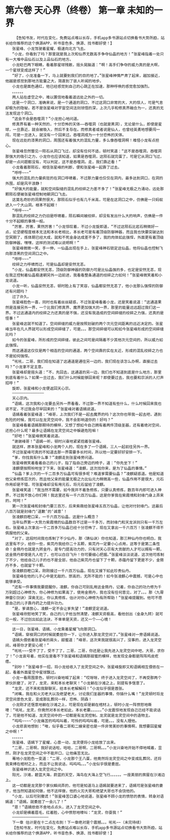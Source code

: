 # 第六卷 天心界（终卷） 第一章 未知的一界
        【告知书友，时代在变化，免费站点难以长存，手机app多书源站点切换看书大势所趋，站长给你推荐的这个换源APP，听书音色多、换源、找书都好使！】
       张星峰、小龙驾驶着星耀，极速向北方飞去。
       “小龙，你看到了吗？那里就是我上次和仙界无数高手争夺仙晶的地方！”张星峰指着一处只有一大堆中品仙石以及上品仙石的地方。
       小龙眨巴两下眼睛，看着那星球残骸，摇头晃脑道：“啊！高手们争夺的威力真的是大啊，一个星球变成这样了！”
       “好了，小龙准备一下，马上就要到我们的目的地了。”张星峰神情严肃了起来，越加接近，他越是感觉到那地方能量之大，简直到了骇人听闻的地步。
       小龙也是面色通红，他已经感觉到自己的心跳正在加速，那种呼唤的感觉愈加强烈。
       。。。。。。
       两人站在虚空之中，难以置信地看着遥远处之外的一切。
       这是一个洞口，准确来说，是一个通道的洞口，不过这洞口非常的大，大的惊人，可是气息却极为的隐秘，若不是张星峰对宇宙空间法则领悟的深，上次几乎和修真界融合为一，还真的无法发现这个洞口。
       “这会不会是吞噬洞？”小龙担心地问道。
       修真界有着一种天然的，十分恐怖的天体——吞噬洞（也就是黑洞），无论是什么，即使是星球，一旦靠近，就会被吸入，然后不复存在。而修真者或者说是仙人，也曾经英勇地想要闯一闯，可是一旦进入，就没有一个回来过。吞噬洞成为一十分恐怖的天体。
       现在远处的漆黑的洞口，周围还有着强大的混乱力量，多么像吞噬洞啊！难怪小龙有点担心。
       张星峰忽然瞥见一陨石从洞口飞过，却没有任何不适，顿时笑道：“这不是吞噬洞，吞噬洞那强大的吸引之力，小龙你也应该知道，如果是吞噬洞，这陨石就完蛋了，可是它从洞口飞过，却是一点问题都没有，可以判定，这不是吞噬洞。走，我们靠近看！”
       小龙看着那陨石，相信张星峰的判断，便和张星峰一起靠了过去。
       “呼呼~~~”
       强大的混乱的力量疯狂的在洞口呼啸着，不过那力量也仅仅在洞内，最多达到洞口，在洞的外围，却是风平浪静！
       “好强大的能量，就和空间裂缝的混乱的绞碎之力差不多了！”张星峰无极之力涌动，远处那颗陨石便被张星峰控制地朝洞口飞去。
       这莫名奇妙的洞果然很大，那陨石似乎也有几千米高，可是在这洞口之中，仿佛是一只蚂蚁进入一个大山洞。根本不起眼！
       “呼呼~~~”
       那混乱的绞碎之力仍旧是呼啸着，陨石瞬间被绞碎，却没有发出什么大的响声，仿佛是一件十分不起眼的事情一般。
       “厉害，厉害，果然厉害！”小龙惊叹着，不过小龙旋即道，“不过这陨石比岩石稍微好一点，论坚硬程度根本无法和本长老相比，本长老可是有着顶级防御神器，而且我也快要突破达到空冥期了，炼体期已经大成，就和不死金身达成差不多了，我的肉体如此强悍，外面更有着顶级防御神器，嘿嘿，这样的测试难以说明啊！”
       张星峰微微一笑，手一伸，一仙晶出现在手上，张星峰神石锁定这仙晶，他将仙晶也控制飞向那漆黑的空间洞口之中。
       “呼呼~~~”
       绞碎之力呼啸而过，可是仙晶却是安然无恙。
       “小龙，仙晶都安然无恙，顶级防御神器的防御力可是比仙晶强的多，也定是安然无恙，现在我正控制着仙晶极速朝另外一边前进，我看看整条通道的绞碎之力如何！”张星峰微笑着和小龙说道。
       小龙一听，仙晶安然无恙，顿时脸上有了笑容，仙晶都安然无恙了，他小龙那么强悍的防御还有问题吗？
       过了许久。
       张星峰脸色一喜，同时也有着丝丝疑惑，不过张星峰看着小龙，还是笑着说道：“这通道果然是连接另外一界，一个比我们修真界、魔界更加强大的一界，那里的能量远远超过我们这一界。不过这通道内的绞碎之力还真的是不强，还没有我造成的空间碎缝的绞碎之力强，还真的是怪事！”
       张星峰这就不知道了。空间碎缝的威力是按照划破的两个次元空间距离的远近决定的。张星峰当年在凡人界就可以形成空间碎缝了，可是。。。那空间碎缝可以和如今张星峰形成的空间碎缝比吗？
       如今的张星峰，所形成的空间碎缝，彼此之间可是间隔着不少其他次元空间的，所以威力如此强悍。
       而这通道这仅仅是两个相连的空间的通道，两个空间靠的实在太近，形成的混乱绞碎之力也不是如何强悍。
       “吼吼，二哥，我们现在知道了这通道是通往另一边的，我们现在该怎么办啊，直接过去吗？”小龙拿不定主意。
       张星峰却是摇头道：“不，先回去，这通道的另一边，我们也不知道到底是什么地方，那里到底有着什么？如果一旦过去，我们什么时候能够回来呢？即使要过去，我也要和宗派的人打声招呼！”
       旋即，张星峰和小龙便返回天心宗。
       ——————————————
       天心宗内。
       “语嫣，这次我和小龙要去另外一界看看，不过那一界不知道有些什么，什么时候回来我也说不定，不过我会尽早回来的！”张星峰对着语嫣说道。
       语嫣看着张星峰道：“峰哥，上次我们不是一起去魔界的吗？这次你也带我一起去吧，遇到危险的时候，我可以在龙灵空间中，我不会影响道你的！好吗？”
       张星峰看着语嫣那期待的模样，又想了想如今自己拥有着两件顶级圣器，还有着绝对空间，还担心什么呢？最多让语嫣在龙灵空间之中躲避危险嘛！
       “好吧！”张星峰微笑着说道。
       “谢谢峰哥！”语嫣一听，顿时兴奋地紧紧抱着张星峰。
       就这样，原本张星峰和小龙两个人的，现在多了一个语嫣，三人一起前往另外一界。
       不过张星峰可真的不知道去那一界需要多长时间，所以他一定要好好安排一下。
       “爹，你找我有什么事？”凌麒走到张星峰旁问道。
       张星峰微笑着看着自己的儿子，指了指自己旁边的椅子，道：“你先坐下！”
       凌麒便按照吩咐坐了下来，张星峰道：“凌麒，这次找你来，是为了仙晶的事情。”
       “仙晶？爹上次的一千二百多万仙晶可有很多呢？难道爹需要仙晶？”凌麒疑惑道。他是知道他父亲修炼层次的，而且他父亲的能量无极之力比仙元力稍微高一些，仙晶作用不是很大，元石作用却是不错，可张星峰却没有用元石，将元石留给了凌麒。
       张星峰笑道：“我当然不需要，如今我并不着急修炼，只要认真修炼，数百年内即可进入神界，不过我不放心你们啊！我这里还有一千六百万仙晶，这是你爹我在紫霞境和封缘门身上弄来的，呵呵！”
       第一次张星峰和封缘门要三百万，后来紫薇给张星峰五百万仙晶，让他对付封缘门。这最后八百万就是封缘门‘道歉’的‘诚意’！
       张凌麒目瞪口呆，一千六百万仙晶，这是什么概念？
       当年仙界第一大势力紫霞境的仙晶数目不过是一千多万，而封缘门和天龙派则只有一千万左右。张星峰上次拿出一千二百多万仙晶已经十分恐怖了，现在又拿出一千六百万！张凌麒不得不佩服他的父亲。
       “对了，这段时间我也炼制了不少仙丹，那〈铸仙诀〉你也知道，那三种仙丹你也明白，我这里有不少，给你一些，紫芫丹我给你二十五颗，紫芫丹一定要小心点用，这等于是第二条性命！金蓣丹也就是九转金丹，是专门提高功力的，只有对天心宗有大贡献的人才可以赐有一颗，这金蓣丹即使是凡人吃了，也可以白日飞升！你可要细心把握。”张星峰淡淡说道，这次他可炼制了不少，他给自己儿子的也不是全部，他自己紫芫丹也留下了十颗，赤蕴丹留下更是不少，金蓣丹不多，也就留下十颗。
       张凌麒目瞪口呆，刚刚接过一千六百万仙晶，现在又接下如此珍贵仙丹。
       张星峰在他的儿子心中是无敌的，崇高的，无所不能的！如今张凌麒心中震撼，可是心中也能够承受。
       “还有一件事情我要提醒你，凌麒，你自己可别乱用这金蓣丹，记着，你自己的功力修为千万别超过心神修为，你心神修为如果高了，使用金蓣丹，我也没有任何意见，对了。。。那〈九霄神雷引剑诀〉深奥无比，你认真修炼，估计对你心神修为有所帮助！”张星峰提醒到。他可不愿意自己的儿子靠丹药之力提升功力。
       “是，爹请放心，凌麒一定不会让爹失望！”凌麒坚定说道。
       张星峰欣慰地笑了笑，自己的儿子他当然清楚，凌麒天资极高，看他创出〈金身九转〉就可见一般，不过创出如此法诀，不单单是天资，还又一个——心境！
       ————————————————————
       这一日，张星峰、语嫣、小龙乘着星耀飞向那洞口。
       “语嫣，穿梭洞口的时候就委屈你一下，让你进入那龙灵空间了。”张星峰对一旁语嫣说道。
       语嫣头偎依着张星峰的肩头，甜蜜道：“峰哥，这次来我就很高兴了，没事的，进入龙灵空间，峰哥你才更安心呢！”
       “吼吼~~~受不了了，受不了了，二哥，二哥，你还是让我先进入龙灵空间中吧，大哥，求你了！”小龙哀号着，他实在是看不下张星峰和语嫣那甜蜜的模样，他发现全身都是阵阵鸡皮疙瘩。
       “别吵！”张星峰手一招，将小龙给收入了龙灵空间之中。张星峰旋即又和语嫣相互偎依在一起，看着外面星空中星球飘过。
       小龙一看周围景色，顿时兴奋地喊了起来：“哎呀呀，终于进入龙灵空间了，不再受那两个家伙折磨了，对了，龙灵，来和本长老聊天！”小龙躺在沙滩之上，别提有多惬意了。
       “龙灵，还不来和我聊聊天，给本长老解解闷！”小龙似乎很是嚣张。
       “闭嘴，我在和火刃老大以及绝望老大，讨论我们圣器的事情，你插什么嘴！”龙灵顿时将龙灵空间景色大变，变成那乱葬冈一样，恐怖、阴森！
       小龙刚才还惬意地躺在沙滩之上，可是现在却是躺在棺材上，顿时小龙一阵愤怒地嘶嚎：“吼吼，龙灵，你竟然对本长老如此，本长老要。。。。。。”小龙震惊地发现自己已经不能说话了，可是他不知道，龙灵空间中的一切都是有龙灵控制。龙灵就是龙灵空间中的造物主。
       “呜呜~~~~”小龙痛苦的呜呜叫着，可怜的呜呜叫着，可是。。。没有人理他。
       小龙悲哀地想到：“唉，似乎看二哥和二嫂亲密也是一件非常美妙的事情啊，我想要回星耀之中啊！”
       。。。。。。
       张星峰、语嫣下了星耀，心意一动，龙灵便将小龙给放了出来。
       “二哥，二哥啊，我好说话啦，哈哈，二哥啊，二哥啊。。。”小龙兴奋地开始不停地喊着，显然，刚才在龙灵空间之中不能开口，让他痛苦无比。
       蓦地小龙脸色一变道：“二哥，小龙那个王八蛋，他竟然将龙灵空间之中变成乱葬冈，还将我束缚在棺材之上，而且不让我说话，呜呜呜。。。”小龙似乎很是委屈。
       张星峰神识进入龙灵空间之中。
       阳光，沙滩，碧蓝大海，蔚蓝的天空，海鸟在大海上空飞行。。。。。。一座美丽的房屋在沙滩边上。
       这一切都是龙灵那个家伙瞬间弄的，他可是知道马上语嫣就要进来了，语嫣可是张星峰的妻子，他当然知道如何做，他不这样做，他的火刃大哥和绝望大哥也不会饶他的。
       “小龙，以后可别撒谎！”张星峰苦口婆心地说道，张星峰不顾小龙的愤怒的表情，转身对语嫣道：“语嫣，就委屈了一会儿了！”
       “恩！”语嫣依依不舍地点点头，进入了龙灵空间之中。
       小龙却是横着眉毛，红着脸，心中愤怒地嚎叫：“龙灵，你耍我！”
       ————————————————
       下一章 估计是在十二点左右到！下一章绝对是个震撼。。。吼吼~~（未完待续）
       【告知书友，时代在变化，免费站点难以长存，手机app多书源站点切换看书大势所趋，站长给你推荐的这个换源APP，听书音色多、换源、找书都好使！】